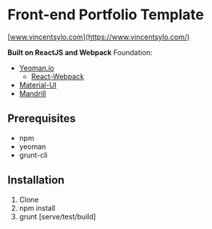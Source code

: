 # Front-end Portfolio Template
[www.vincentsylo.com](https://www.vincentsylo.com/)

__Built on ReactJS and Webpack__
Foundation:
* [Yeoman.io](http://yeoman.io/)
	* [React-Webpack](https://github.com/newtriks/generator-react-webpack)
* [Material-UI](http://material-ui.com/)
* [Mandrill](http://www.mandrill.com/)

## Prerequisites
* npm
* yeoman
* grunt-cli

## Installation
1. Clone
2. npm install
3. grunt [serve/test/build]